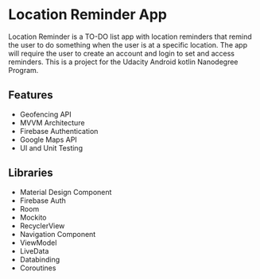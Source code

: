 # Location Reminder App
Location Reminder is a TO-DO list app with location reminders that remind the user to do something when the user is at a specific location. The app will require the user to create an account and login to set and access reminders.
This  is a project for the Udacity Android kotlin Nanodegree Program.

## Features
- Geofencing API
- MVVM Architecture
- Firebase Authentication
- Google Maps API
- UI and Unit Testing

## Libraries
- Material Design Component
- Firebase Auth
- Room
- Mockito
- RecyclerView
- Navigation Component
- ViewModel
- LiveData
- Databinding
- Coroutines



